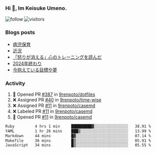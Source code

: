 ### Hi 👋, Im Keisuke Umeno.

<!--
**9renpoto/9renpoto** is a ✨ _special_ ✨ repository because its `README.md` (this file) appears on your GitHub profile.

Here are some ideas to get you started:

- 🔭 I’m currently working on ...
- 🌱 I’m currently learning ...
- 👯 I’m looking to collaborate on ...
- 🤔 I’m looking for help with ...
- 💬 Ask me about ...
- 📫 How to reach me: ...
- 😄 Pronouns: ...
- ⚡ Fun fact: ...
-->

![follow](https://img.shields.io/github/followers/9renpoto?label=Follow&style=social)
![visitors](https://komarev.com/ghpvc/?username=9renpoto&label=Profile%20views&color=0e75b6&style=flat)

### Blogs posts

<!-- BLOG-POST-LIST:START -->
- [病児保育](https://9renpoto.win/entry/2025/09/25/childcare_for_sick_children)
- [近況](https://9renpoto.win/entry/2025/04/05/current_status)
- [「怒りが消える」心のトレーニングを読んだ](https://9renpoto.win/entry/2025/02/01/anger-management)
- [2024年終わり](https://9renpoto.win/entry/2024/12/31/2024-end)
- [今抱えている目標や夢](https://9renpoto.win/entry/2024/12/02/objective)
<!-- BLOG-POST-LIST:END -->

### Activity

<!--START_SECTION:activity-->
1. 💪 Opened PR [#387](undefined) in [9renpoto/dotfiles](https://github.com/9renpoto/dotfiles)
2. ❌ Assigned PR [#40](undefined) in [9renpoto/time-wise](https://github.com/9renpoto/time-wise)
3. ❌ Assigned PR [#11](undefined) in [9renpoto/casemd](https://github.com/9renpoto/casemd)
4. ❌ Labeled PR [#11](undefined) in [9renpoto/casemd](https://github.com/9renpoto/casemd)
5. 💪 Opened PR [#11](undefined) in [9renpoto/casemd](https://github.com/9renpoto/casemd)
<!--END_SECTION:activity-->

<!--START_SECTION:waka-->

```txt
Ruby         4 hrs 1 min     █████████▓░░░░░░░░░░░░░░░   38.91 %
YAML         1 hr 26 mins    ███▒░░░░░░░░░░░░░░░░░░░░░   13.99 %
Markdown     44 mins         █▓░░░░░░░░░░░░░░░░░░░░░░░   07.14 %
Makefile     36 mins         █▒░░░░░░░░░░░░░░░░░░░░░░░   05.91 %
JavaScript   34 mins         █▒░░░░░░░░░░░░░░░░░░░░░░░   05.55 %
```

<!--END_SECTION:waka-->
